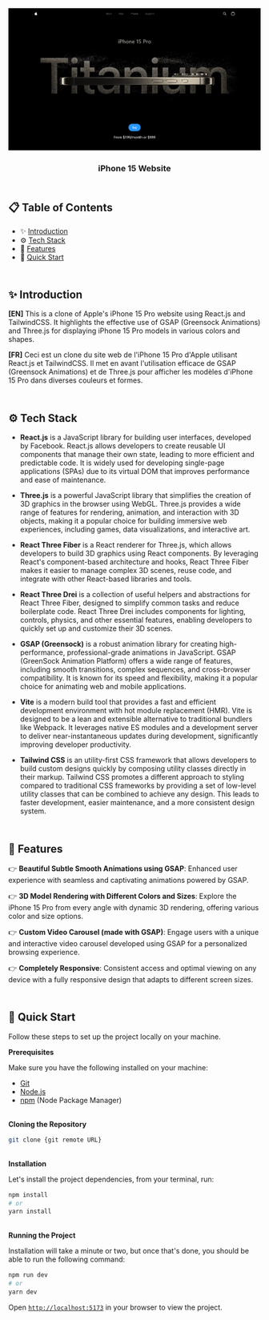 <div align="center">
    <a href="https://iphone15-fv.netlify.app" target="_blank">
      <img src="public/preview.webp" alt="Project Banner">
    </a>
  <h3 align="center">iPhone 15 Website</h3>
</div>

##  <br /> 📋 <a name="table">Table of Contents</a>

- ✨ [Introduction](#introduction)
- ⚙️ [Tech Stack](#tech-stack)
- 📝 [Features](#features)
- 🚀 [Quick Start](#quick-start)

##  <br /> <a name="introduction">✨ Introduction</a>

**[EN]** This is a clone of Apple's iPhone 15 Pro website using React.js and TailwindCSS. It highlights the effective use of GSAP (Greensock Animations) and Three.js for displaying iPhone 15 Pro models in various colors and shapes.

**[FR]** Ceci est un clone du site web de l'iPhone 15 Pro d'Apple utilisant React.js et TailwindCSS. Il met en avant l'utilisation efficace de GSAP (Greensock Animations) et de Three.js pour afficher les modèles d'iPhone 15 Pro dans diverses couleurs et formes.

##  <br /> <a name="tech-stack">⚙️ Tech Stack</a>

- **React.js** is a JavaScript library for building user interfaces, developed by Facebook. React.js allows developers to create reusable UI components that manage their own state, leading to more efficient and predictable code. It is widely used for developing single-page applications (SPAs) due to its virtual DOM that improves performance and ease of maintenance.
  
- **Three.js** is a powerful JavaScript library that simplifies the creation of 3D graphics in the browser using WebGL. Three.js provides a wide range of features for rendering, animation, and interaction with 3D objects, making it a popular choice for building immersive web experiences, including games, data visualizations, and interactive art.
  
- **React Three Fiber** is a React renderer for Three.js, which allows developers to build 3D graphics using React components. By leveraging React's component-based architecture and hooks, React Three Fiber makes it easier to manage complex 3D scenes, reuse code, and integrate with other React-based libraries and tools.
  
- **React Three Drei** is a collection of useful helpers and abstractions for React Three Fiber, designed to simplify common tasks and reduce boilerplate code. React Three Drei includes components for lighting, controls, physics, and other essential features, enabling developers to quickly set up and customize their 3D scenes.

- **GSAP (Greensock)** is a robust animation library for creating high-performance, professional-grade animations in JavaScript. GSAP (GreenSock Animation Platform) offers a wide range of features, including smooth transitions, complex sequences, and cross-browser compatibility. It is known for its speed and flexibility, making it a popular choice for animating web and mobile applications.

- **Vite** is a modern build tool that provides a fast and efficient development environment with hot module replacement (HMR). Vite is designed to be a lean and extensible alternative to traditional bundlers like Webpack. It leverages native ES modules and a development server to deliver near-instantaneous updates during development, significantly improving developer productivity.

- **Tailwind CSS** is an utility-first CSS framework that allows developers to build custom designs quickly by composing utility classes directly in their markup. Tailwind CSS promotes a different approach to styling compared to traditional CSS frameworks by providing a set of low-level utility classes that can be combined to achieve any design. This leads to faster development, easier maintenance, and a more consistent design system.

## <br/> <a name="features">📝 Features</a>

👉 **Beautiful Subtle Smooth Animations using GSAP**: Enhanced user experience with seamless and captivating animations powered by GSAP.

👉 **3D Model Rendering with Different Colors and Sizes**: Explore the iPhone 15 Pro from every angle with dynamic 3D rendering, offering various color and size options.

👉 **Custom Video Carousel (made with GSAP)**: Engage users with a unique and interactive video carousel developed using GSAP for a personalized browsing experience.

👉 **Completely Responsive**: Consistent access and optimal viewing on any device with a fully responsive design that adapts to different screen sizes.

## <br /> <a name="quick-start">🚀 Quick Start</a>

Follow these steps to set up the project locally on your machine.

**Prerequisites**

Make sure you have the following installed on your machine:

- [Git](https://git-scm.com/)
- [Node.js](https://nodejs.org/en)
- [npm](https://www.npmjs.com/) (Node Package Manager)

<br/>**Cloning the Repository**

```bash
git clone {git remote URL}
```

<br/>**Installation**

Let's install the project dependencies, from your terminal, run:

```bash
npm install
# or
yarn install
```

<br/>**Running the Project**

Installation will take a minute or two, but once that's done, you should be able to run the following command:

```bash
npm run dev
# or
yarn dev
```

Open [`http://localhost:5173`](http://localhost:5173) in your browser to view the project.
